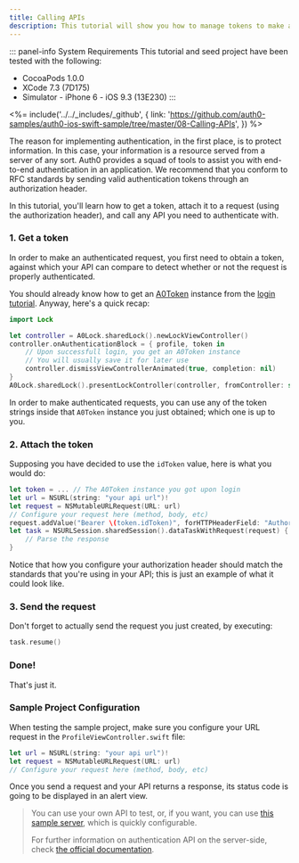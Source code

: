 ```yaml
---
title: Calling APIs
description: This tutorial will show you how to manage tokens to make authenticated API calls, using NSURLSession.
---
```


::: panel-info System Requirements
This tutorial and seed project have been tested with the following:

* CocoaPods 1.0.0
* XCode 7.3 (7D175)
* Simulator - iPhone 6 - iOS 9.3 (13E230)
  :::

<%= include('../../_includes/_github', { link: 'https://github.com/auth0-samples/auth0-ios-swift-sample/tree/master/08-Calling-APIs', }) %>

The reason for implementing authentication, in the first place, is to protect information. In this case, your information is a resource served from a server of any sort. Auth0 provides a squad of tools to assist you with end-to-end authentication in an application. We recommend that you conform to RFC standards by sending valid authentication tokens through an authorization header.

In this tutorial, you'll learn how to get a token, attach it to a request (using the authorization header), and call any API you need to authenticate with.

### 1. Get a token

In order to make an authenticated request, you first need to obtain a token, against which your API can compare to detect whether or not the request is properly authenticated.

You should already know how to get an [A0Token](https://github.com/auth0/Lock.iOS-OSX/blob/master/Pod/Classes/Core/A0Token.h) instance from the [login tutorial](01-login.md). Anyway, here's a quick recap:

```swift
import Lock
```

```swift
let controller = A0Lock.sharedLock().newLockViewController()
controller.onAuthenticationBlock = { profile, token in
    // Upon successfull login, you get an A0Token instance
    // You will usually save it for later use
    controller.dismissViewControllerAnimated(true, completion: nil)
}
A0Lock.sharedLock().presentLockController(controller, fromController: self)
```

In order to make authenticated requests, you can use any of the token strings inside that `A0Token` instance you just obtained; which one is up to you.

### 2. Attach the token

Supposing you have decided to use the `idToken` value, here is what you would do:

```swift
let token = ... // The A0Token instance you got upon login
let url = NSURL(string: "your api url")!
let request = NSMutableURLRequest(URL: url)
// Configure your request here (method, body, etc)
request.addValue("Bearer \(token.idToken)", forHTTPHeaderField: "Authorization")
let task = NSURLSession.sharedSession().dataTaskWithRequest(request) { data, response, error in
    // Parse the response
}
```

Notice that how you configure your authorization header should match the standards that you're using in your API; this is just an example of what it could look like.

### 3. Send the request

Don't forget to actually send the request you just created, by executing:

```swift
task.resume()
```

### Done!

That's just it. 

### Sample Project Configuration

When testing the sample project, make sure you configure your URL request in the `ProfileViewController.swift` file:

```swift
let url = NSURL(string: "your api url")!
let request = NSMutableURLRequest(URL: url)
// Configure your request here (method, body, etc)
```

Once you send a request and your API returns a response, its status code is going to be displayed in an alert view.

> You can use your own API to test, or, if you want, you can use [this sample server](https://github.com/auth0-samples/auth0-angularjs2-systemjs-sample/tree/master/Server), which is quickly configurable.
>
> For further information on authentication API on the server-side, check [the official documentation](/api/authentication).
